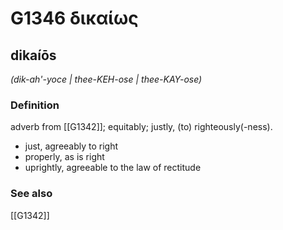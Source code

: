 # G1346 δικαίως

## dikaíōs

_(dik-ah'-yoce | thee-KEH-ose | thee-KAY-ose)_

### Definition

adverb from [[G1342]]; equitably; justly, (to) righteously(-ness).

- just, agreeably to right
- properly, as is right
- uprightly, agreeable to the law of rectitude

### See also

[[G1342]]

